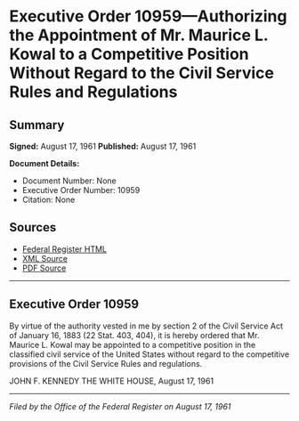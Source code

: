 # Executive Order 10959—Authorizing the Appointment of Mr. Maurice L. Kowal to a Competitive Position Without Regard to the Civil Service Rules and Regulations

## Summary

**Signed:** August 17, 1961
**Published:** August 17, 1961

**Document Details:**
- Document Number: None
- Executive Order Number: 10959
- Citation: None

## Sources
- [Federal Register HTML](https://www.presidency.ucsb.edu/documents/executive-order-10959-authorizing-the-appointment-mr-maurice-l-kowal-competitive-position)
- [XML Source](None)
- [PDF Source](None)

---

## Executive Order 10959

By virtue of the authority vested in me by section 2 of the Civil Service Act of January 16, 1883 (22 Stat. 403, 404), it is hereby ordered that Mr. Maurice L. Kowal may be appointed to a competitive position in the classified civil service of the United States without regard to the competitive provisions of the Civil Service Rules and regulations.

JOHN F. KENNEDY
THE WHITE HOUSE,
August 17, 1961

---

*Filed by the Office of the Federal Register on August 17, 1961*
